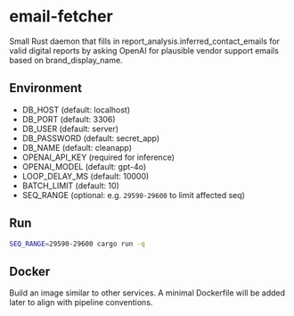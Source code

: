 email-fetcher
===============

Small Rust daemon that fills in report_analysis.inferred_contact_emails for valid digital reports by asking OpenAI for plausible vendor support emails based on brand_display_name.

Environment
-----------
- DB_HOST (default: localhost)
- DB_PORT (default: 3306)
- DB_USER (default: server)
- DB_PASSWORD (default: secret_app)
- DB_NAME (default: cleanapp)
- OPENAI_API_KEY (required for inference)
- OPENAI_MODEL (default: gpt-4o)
- LOOP_DELAY_MS (default: 10000)
- BATCH_LIMIT (default: 10)
- SEQ_RANGE (optional: e.g. `29590-29600` to limit affected seq)

Run
---
```bash
SEQ_RANGE=29590-29600 cargo run -q
```

Docker
------
Build an image similar to other services. A minimal Dockerfile will be added later to align with pipeline conventions.


